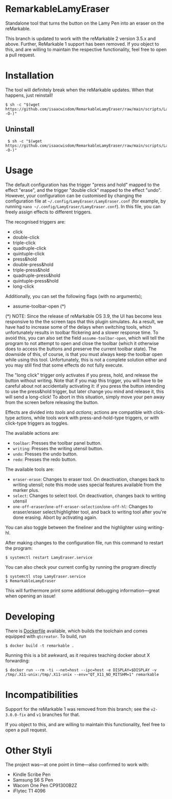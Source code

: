 # RemarkableLamyEraser

Standalone tool that turns the button on the Lamy Pen into an eraser on the reMarkable.

This branch is updated to work with the reMarkable 2 version 3.5.x and above.
Further, ReMarkable 1 support has been removed.
If you object to this,
and are willing to maintain the respective functionality,
feel free to open a pull request.

# Installation

The tool will definitely break when the reMarkable updates.
When that happens, just reinstall!

``` console
$ sh -c "$(wget https://github.com/isaacwisdom/RemarkableLamyEraser/raw/main/scripts/LamyInstall.sh -O-)"
```

## Uninstall

``` console
 $ sh -c "$(wget https://github.com/isaacwisdom/RemarkableLamyEraser/raw/main/scripts/LamyUninstall.sh -O-)"
```

# Usage

The default configuration has the trigger "press and hold" mapped to the effect "erase",
and the trigger "double click" mapped to the effect "undo".
However, your configuration can be customised by changing the configuration file at
`~/.config/LamyEraser/LamyEraser.conf`
(for example, by running `nano ~/.config/LamyEraser/LamyEraser.conf`).
In this file, you can freely assign effects to different triggers.

The recognised triggers are:

  * click
  * double-click
  * triple-click
  * quadruple-click
  * quintuple-click
  * press&hold
  * double-press&hold
  * triple-press&hold
  * quadruple-press&hold
  * quintuple-press&hold
  * long-click

Additionally, you can set the following flags (with no arguments);
  * assume-toolbar-open (*)

(*) NOTE: Since the release of reMarkable OS 3.9,
the UI has become less responsive to the the screen taps that this plugin simulates.
As a result, we have had to increase some of the delays when switching tools,
which unfortunately results in toolbar flickering and a slower response time.
To avoid this, you can also set the field `assume-toolbar-open`,
which will tell the program to not attempt to open and close the toolbar
(which it otherwise does to access the buttons and preserve the current toolbar state).
The downside of this, of course, is that you must always keep the toolbar open while using this tool.
Unfortunately, this is not a complete solution either and you may still find that some effects do not fully execute.

The "long click" trigger only activates if you press, hold, and release the button without writing.
Note that if you map this trigger, you will have to be careful about not accidentally activating it:
if you press the button intending to use the press&hold trigger, but later change you mind and release it,
this will send a long-click!
To abort in this situation, simply move your pen away from the screen before releasing the button.

Effects are divided into *tools* and *actions*;
actions are compatible with click-type actions,
while tools work with press-and-hold-type triggers,
or with click-type triggers as toggles.

The available actions are:

  * `toolbar`: Presses the toolbar panel button.
  * `writing`: Presses the writing utensil button.
  * `undo`: Presses the undo button.
  * `redo`: Presses the redo button.

The available tools are:

  * `eraser-erase`: Changes to eraser tool.
    On deactivation, changes back to writing utensil;
    note this mode uses special features available from the marker plus.
  * `select`: Changes to select tool.
    On deactivation, changes back to writing utensil
  * `one-off-eraser`/`one-off-eraser-selection`/`one-off-hl`: Changes to eraser/eraser select/highlighter tool,
    and back to writing tool after you're done erasing.
    Abort by activating again.

You can also toggle between the fineliner and the highlighter using writing-hl.

After making changes to the configuration file,
run this command to restart the program:

``` console
$ systemctl restart LamyEraser.service
```

You can also check your current config by running the program directly

``` console
$ systemctl stop LamyEraser.service
$ RemarkableLamyEraser
```

This will furthermore print some additional debugging information—great when opening an issue!

# Developing

There is [Dockerfile](./Dockerfile) available,
which builds the toolchain and comes equipped with `qtcreator`.
To build, run

``` console
$ docker build -t remarkable .
```

Running this is a bit awkward, as it requires teaching docker about X forwarding:

``` console
$ docker run --rm -ti --net=host --ipc=host -e DISPLAY=$DISPLAY -v /tmp/.X11-unix:/tmp/.X11-unix --env="QT_X11_NO_MITSHM=1" remarkable
```

# Incompatibilities

Support for the reMarkable 1 was removed from this branch;
see the `v2-3.0.0-fix` and `v1` branches for that.

If you object to this,
and are willing to maintain this functionality,
feel free to open a pull request.

# Other Styli

The project was—at one point in time—also confirmed to work with:

 * Kindle Scribe Pen
 * Samsung S6 S Pen
 * Wacom One Pen CP91300B2Z
 * iFlytec T1 4096

[ghub:isaac-wisdom]: https://github.com/isaacwisdom
[ghub:lamy:orig]: https://github.com/isaacwisdom/RemarkableLamyEraser
[ghub:lamy:orig:maintenance]: https://github.com/isaacwisdom/RemarkableLamyEraser/issues/70
